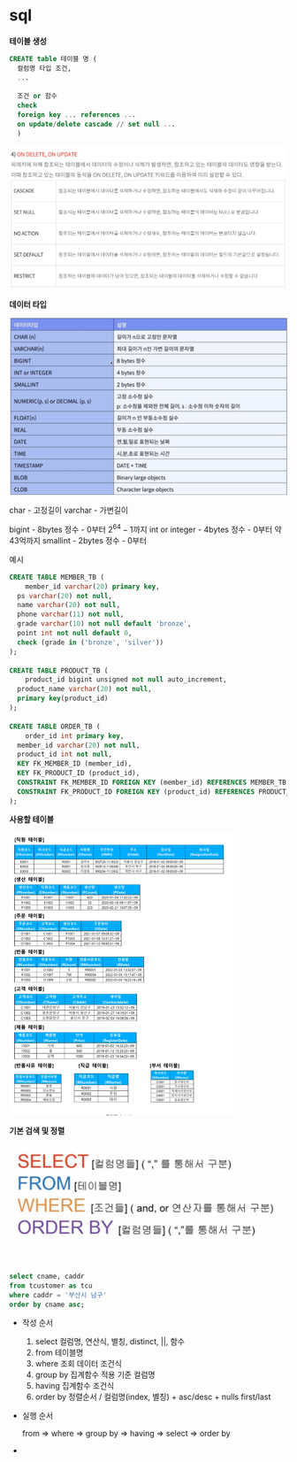 # sql



**테이블 생성**

~~~sql
CREATE table 테이블 명 (
  컬럼명 타입 조건,
  ...
  
  조건 or 함수
  check
  foreign key ... references ...
  on update/delete cascade // set null ...
  )
~~~

<img src="../../md-images/image-20220622180520182.png" alt="image-20220622180520182" style="zoom:50%;" />



**데이터 타입**

![image-20220623002216052](../../md-images/image-20220623002216052.png)

char - 고정길이
varchar - 가변길이

bigint - 8bytes 정수 - 0부터 $2^{64}-1$까지 
int or integer - 4bytes 정수 - 0부터 약43억까지
smallint - 2bytes 정수 - 0부터 

예시

~~~sql
CREATE TABLE MEMBER_TB (
	member_id varchar(20) primary key,
  ps varchar(20) not null,
  name varchar(20) not null,
  phone varchar(11) not null,
  grade varchar(10) not null default 'bronze',
  point int not null default 0,
  check (grade in ('bronze', 'silver'))
);

CREATE TABLE PRODUCT_TB (
	product_id bigint unsigned not null auto_increment,
  product_name varchar(20) not null,
  primary key(product_id)
);

CREATE TABLE ORDER_TB (
	order_id int primary key,
  member_id varchar(20) not null,
  product_id int not null,
  KEY FK_MEMBER_ID (member_id),
  KEY FK_PRODUCT_ID (product_id),
  CONSTRAINT FK_MEMBER_ID FOREIGN KEY (member_id) REFERENCES MEMBER_TB(member_id) ON UPDATE CASCADE,
  CONSTRAINT FK_PRODUCT_ID FOREIGN KEY (product_id) REFERENCES PRODUCT_TB(product_id) ON UPDATE CASCADE
);
~~~





**사용할 테이블**

<img src="../../md-images/image-20220621193705908.png" alt="image-20220621193705908" style="zoom:50%;" />



**기본 검색 및 정렬**

<img src="../../md-images/image-20220621193420236.png" alt="image-20220621193420236" style="zoom:50%;" />

~~~sql
select cname, caddr
from tcustomer as tcu
where caddr = '부산시 남구'
order by cname asc;
~~~

* 작성 순서

  1. select 컬럼명, 연산식, 별칭, distinct, ||, 함수
  2. from 테이블명
  3. where 조회 데이터 조건식
  4. group by 집계함수 적용 기준 컬럼명
  5. having 집계함수 조건식
  6. order by 정렬순서 / 컬럼명(index, 별칭) + asc/desc + nulls first/last

* 실행 순서

  from => where => group by => having => select => order by

* 
